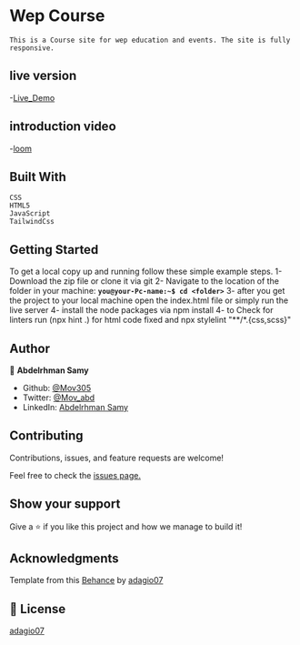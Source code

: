 # Wep Course

    This is a Course site for wep education and events. The site is fully responsive.
## live version
   -[Live_Demo](https://cw-mov305.vercel.app/)    

## introduction video
   -[loom](https://www.loom.com/share/d2005858208b46d4a77f2a320038b0aa)   

## Built With

    CSS
    HTML5
    JavaScript
    TailwindCss

## Getting Started

To get a local copy up and running follow these simple example steps.
1- Download the zip file or clone it via git
2- Navigate to the location of the folder in your machine:
**``you@your-Pc-name:~$ cd <folder>``**
3- after you get the project to your local machine open the index.html file or simply run the live server
4- install the node packages via npm install
4- to Check for linters run (npx hint .) for html code fixed and npx stylelint "**/*.{css,scss}"


## Author

👤 **Abdelrhman Samy**

- Github: [@Mov305](https://github.com/Mov305)
- Twitter: [@Mov_abd](https://twitter.com/Mov_abd)
- LinkedIn: [Abdelrhman Samy](https://www.linkedin.com/in/abdelrhman-samy-80b14b215/)

## Contributing

Contributions, issues, and feature requests are welcome!

Feel free to check the [issues page.](https://github.com/Mov305/P1-portofolio/issues)

## Show your support

Give a ⭐️ if you like this project and how we manage to build it!

## Acknowledgments

Template from this [Behance](https://www.behance.net/gallery/29845175/CC-Global-Summit-2015) by [adagio07](https://www.behance.net/adagio07)

## 📝 License

[adagio07](https://www.behance.net/adagio07)
